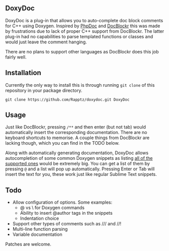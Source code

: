 ## DoxyDoc

DoxyDoc is a plug-in that allows you to auto-complete doc block comments for C++ using Doxygen. Inspired by 
[PhpDoc](https://github.com/SublimeText/PhpDoc) and [DocBlockr](https://github.com/spadgos/sublime-jsdocs) this was made by 
frustrations due to lack of proper C++ support from DocBlockr. The latter plug-in had no capabilities to parse templated
functions or classes and would just leave the comment hanging.

There are no plans to support other languages as DocBlockr does this job fairly well.

## Installation

Currently the only way to install this is through running `git clone` of this repository in your package directory.

    git clone https://github.com/Rapptz/doxydoc.git DoxyDoc

## Usage

Just like DocBlockr, pressing `/**` and then enter (but not tab) would automatically insert the corresponding documentation.
There are no keyboard shortcuts to memorise. A couple things from DocBlockr are lacking though, which you can find in the
TODO below.

Along with automatically generating documentation, DoxyDoc allows autocompletion of some common Doxygen snippets as listing
[all of the supported ones](http://www.stack.nl/~dimitri/doxygen/manual/commands.html) would be extremely big. You can get
a list of them by pressing `@` and a list will pop up automatically. Pressing Enter or Tab will insert the text for you, these
work just like regular Sublime Text snippets.

## Todo

- Allow configuration of options. Some examples:
    - @ vs \ for Doxygen commands
    - Ability to insert @author tags in the snippets
    - Indentation choice
- Support other types of comments such as /// and //!
- Multi-line function parsing
- Variable documentation

Patches are welcome.

